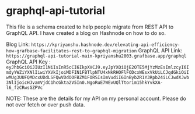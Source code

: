 # graphql-api-tutorial

This file is a schema created to help people migrate from REST API to GraphQL API. I have created a blog on Hashnode on how to do so.

Blog Link: `https://kpriyanshu.hashnode.dev/elevating-api-efficiency-how-grafbase-facilitates-rest-to-graphql-migration`
GraphQL API Link: `https://graphql-api-tutorial-main-kpriyanshu2003.grafbase.app/graphql`
GraphQL API Key : `eyJhbGciOiJIUzI1NiIsInR5cCI6IkpXVCJ9.eyJpYXQiOjE2OTE5MjYzMzEsImlzcyI6ImdyYWZiYXNlIiwiYXVkIjoiMDFIN1FBTlpNTU4xNkRHOFlFODcxWEsxVkUiLCJqdGkiOiIwMUg3UUFQMDcxUDdLSFQwVDdOOFBZM1FORSIsImVudiI6InByb2R1Y3Rpb24iLCJwdXJwb3NlIjoicHJvamVjdC1hcGkta2V5In0.NgoRuE7WEvUQlTtorim15hkYvkXA-l6_fzCRwsGZPVc`

NOTE: These are the details for my API on my personal account. Please do not over fetch or over push data.
